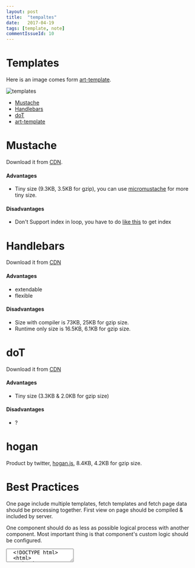 ```yaml
---
layout: post
title:  "tempaltes"
date:   2017-04-19
tags: [template, note]
commentIssueId: 10
---
```


# Templates
Here is an image comes form [art-template](https://github.com/aui/art-template).

![templates](https://cloud.githubusercontent.com/assets/1791748/24965783/aa044388-1fd7-11e7-9d45-43b0e7ff5d86.png)

* [Mustache](https://github.com/janl/mustache.js)
* [Handlebars]()
* [doT](https://github.com/aui/art-template)
* [art-template](https://github.com/aui/art-template)

# Mustache
Download it from [CDN](http://www.bootcdn.cn/mustache.js/).

#### Advantages
* Tiny size (9.3KB, 3.5KB for gzip), you can use [micromustache](http://www.bootcdn.cn/micromustache/) for more tiny size.

#### Disadvantages
* Don't Support index in loop, you have to do [like this](http://stackoverflow.com/questions/5021495/in-mustache-how-to-get-the-index-of-the-current-section) to get index

# Handlebars
Download it from [CDN](http://www.bootcdn.cn/handlebars.js/)

#### Advantages
* extendable
* flexible

#### Disadvantages
* Size with compiler is 73KB, 25KB for gzip size.
* Runtime only size is 16.5KB, 6.1KB for gzip size.

# doT
Download it from [CDN](http://www.bootcdn.cn/dot/)

#### Advantages
* Tiny size (3.3KB & 2.0KB for gzip size)

#### Disadvantages
* ?

# hogan
Product by twitter, [hogan.js](https://github.com/twitter/hogan.js), 8.4KB, 4.2KB for gzip size.


# Best Practices

One page include multiple templates, fetch templates and fetch page data should be processing together.
First view on page should be compiled & included by server.

One component should do as less as possible logical process with another component. Most important thing is that component's custom logic should be configured.

<link rel='import' href='https://zhoukekestar.github.io/webcomponents/components/code-mirror/index.html'>
<textarea is='code-mirror'>
  <!DOCTYPE html>
  <html>
    <head>
      <meta charset="utf-8">
      <title></title>
      <script src='handlebars.js'></script>
    </head>
    <body>
      <form action="/data"></form>
      <div component='./first.html' server='true'></div>
      <div component='./second.html'></div>

      <script>
        form.load = function(data) {
          components.forEach(component => component.render(data))
        }
      </script>
    </body>
  </html>

  first.html
  <template>
    <h1>{{name}}</h1>
  </template>

  second.html
  <template>
    <h1>{{name}}</h1>
  </template>
</textarea>
